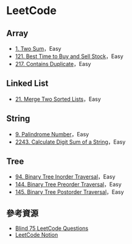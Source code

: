 # LeetCode

## Array

- [1. Two Sum](https://github.com/lee1221ee/LeetCode/blob/main/1.%20Two%20Sum.md)，Easy
- [121. Best Time to Buy and Sell Stock](https://github.com/lee1221ee/LeetCode/blob/main/121.%20Best%20Time%20to%20Buy%20and%20Sell%20Stock.md)，Easy
- [217. Contains Duplicate](https://github.com/lee1221ee/LeetCode/blob/main/217.%20Contains%20Duplicate.md)，Easy

## Linked List

- [21. Merge Two Sorted Lists](https://github.com/lee1221ee/LeetCode/blob/main/21.%20Merge%20Two%20Sorted%20Lists.md)，Easy

## String

- [9. Palindrome Number](https://github.com/lee1221ee/LeetCode/blob/main/9.%20Palindrome%20Number.md)，Easy
- [2243. Calculate Digit Sum of a String](https://github.com/lee1221ee/LeetCode/blob/main/2243.%20Calculate%20Digit%20Sum%20of%20a%20String.md)，Easy

## Tree

- [94. Binary Tree Inorder Traversal](https://github.com/lee1221ee/LeetCode/blob/main/94.%20Binary%20Tree%20Inorder%20Traversal.md)，Easy
- [144. Binary Tree Preorder Traversal](https://github.com/lee1221ee/LeetCode/blob/main/144.%20Binary%20Tree%20Preorder%20Traversal.md)，Easy
- [145. Binary Tree Postorder Traversal](https://github.com/lee1221ee/LeetCode/blob/main/145.%20Binary%20Tree%20Postorder%20Traversal.md)，Easy

## 參考資源

- [Blind 75 LeetCode Questions](https://leetcode.com/discuss/general-discussion/460599/blind-75-leetcode-questions)
- [LeetCode Notion](https://mmmwhy.notion.site/mmmwhy/9defb52cde6f497abe2a8433ca344e66?v=dca562b492764428985b0c3bcdb2332e)
